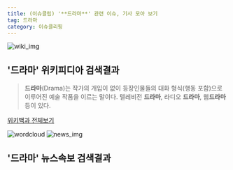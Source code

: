 ```yaml
---
title: (이슈클립) '**드라마**' 관련 이슈, 기사 모아 보기
tag: 드라마
category: 이슈클리핑
---
```

![wiki_img](https://user-images.githubusercontent.com/42597476/44503234-41136a80-a6d0-11e8-9071-6fc6418eafe4.png)
## **'**드라마**'** 위키피디아 검색결과
>**드라마**(Drama)는 작가의 개입이 없이 등장인물들의 대화 형식(행동 포함)으로 이루어진 예술 작품을 이르는 말이다. 텔레비전 **드라마**, 라디오 **드라마**, 웹**드라마** 등이 있다.

<a href="https://ko.wikipedia.org/wiki/드라마" target="_blank">위키백과 전체보기</a>

![wordcloud](https://s3.ap-northeast-2.amazonaws.com/lyrics101-wordcloud/2018-09-27-1537974192.png)
![news_img](https://user-images.githubusercontent.com/42597476/44507050-1206f400-a6e4-11e8-8d98-7ffbfebb353f.png)
## **'**드라마**'** 뉴스속보 검색결과

